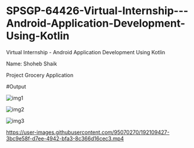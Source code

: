 # SPSGP-64426-Virtual-Internship---Android-Application-Development-Using-Kotlin

Virtual Internship - Android Application Development Using Kotlin

Name: Shoheb Shaik

Project
Grocery Application 


#Output

![img1](https://user-images.githubusercontent.com/95070270/192109290-c59377cd-6612-4aee-b715-31cee90b401f.png) 

![img2](https://user-images.githubusercontent.com/95070270/192109305-e690dc81-4cbc-4131-88b0-7a132082f5a1.png)

![img3](https://user-images.githubusercontent.com/95070270/192109309-a4cc0d85-4b41-47e0-ad7c-35e28c4e36d0.png)


https://user-images.githubusercontent.com/95070270/192109427-3bc9e58f-d7ee-4942-bfa3-8c366d16cec3.mp4


